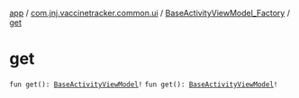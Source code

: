 [app](../../index.md) / [com.jnj.vaccinetracker.common.ui](../index.md) / [BaseActivityViewModel_Factory](index.md) / [get](./get.md)

# get

`fun get(): `[`BaseActivityViewModel`](../-base-activity-view-model/index.md)`!`
`fun get(): `[`BaseActivityViewModel`](../-base-activity-view-model/index.md)`!`